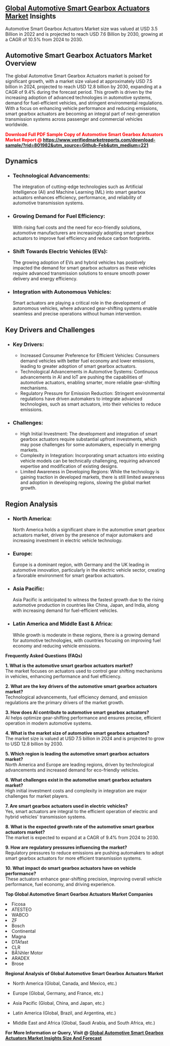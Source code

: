<h2><a href="https://www.verifiedmarketreports.com/download-sample/?rid=801982&amp;utm_source=Github&amp;utm_medium=221" target="_blank">Global Automotive Smart Gearbox Actuators Market</a> Insights</h2><p>Automotive Smart Gearbox Actuators Market size was valued at USD 3.5 Billion in 2022 and is projected to reach USD 7.6 Billion by 2030, growing at a CAGR of 10.5% from 2024 to 2030.</p><p> <h2>Automotive Smart Gearbox Actuators Market Overview</h2> <p>The global Automotive Smart Gearbox Actuators market is poised for significant growth, with a market size valued at approximately USD 7.5 billion in 2024, projected to reach USD 12.8 billion by 2030, expanding at a CAGR of 9.4% during the forecast period. This growth is driven by the increasing adoption of advanced technologies in automotive systems, demand for fuel-efficient vehicles, and stringent environmental regulations. With a focus on enhancing vehicle performance and reducing emissions, smart gearbox actuators are becoming an integral part of next-generation transmission systems across passenger and commercial vehicles worldwide.</p> <p><strong><p><span class=""><span style="color: #ff0000;"><strong>Download Full PDF Sample Copy of Automotive Smart Gearbox Actuators Market Report</strong> @ </span><a href="https://www.verifiedmarketreports.com/download-sample/?rid=801982&amp;utm_source=Github-Feb&amp;utm_medium=221" target="_blank">https://www.verifiedmarketreports.com/download-sample/?rid=801982&amp;utm_source=Github-Feb&amp;utm_medium=221</a></span></p></strong></p> <h2>Dynamics</h2> <ul> <li><h3>Technological Advancements:</h3> The integration of cutting-edge technologies such as Artificial Intelligence (AI) and Machine Learning (ML) into smart gearbox actuators enhances efficiency, performance, and reliability of automotive transmission systems.</li> <li><h3>Growing Demand for Fuel Efficiency:</h3> With rising fuel costs and the need for eco-friendly solutions, automotive manufacturers are increasingly adopting smart gearbox actuators to improve fuel efficiency and reduce carbon footprints.</li> <li><h3>Shift Towards Electric Vehicles (EVs):</h3> The growing adoption of EVs and hybrid vehicles has positively impacted the demand for smart gearbox actuators as these vehicles require advanced transmission solutions to ensure smooth power delivery and energy efficiency.</li> <li><h3>Integration with Autonomous Vehicles:</h3> Smart actuators are playing a critical role in the development of autonomous vehicles, where advanced gear-shifting systems enable seamless and precise operations without human intervention.</li> </ul> <h2>Key Drivers and Challenges</h2> <ul> <li><h3>Key Drivers:</h3> <ul> <li>Increased Consumer Preference for Efficient Vehicles: Consumers demand vehicles with better fuel economy and lower emissions, leading to greater adoption of smart gearbox actuators.</li> <li>Technological Advancements in Automotive Systems: Continuous advancements in AI and IoT are pushing the capabilities of automotive actuators, enabling smarter, more reliable gear-shifting mechanisms.</li> <li>Regulatory Pressure for Emission Reduction: Stringent environmental regulations have driven automakers to integrate advanced technologies, such as smart actuators, into their vehicles to reduce emissions.</li> </ul> </li> <li><h3>Challenges:</h3> <ul> <li>High Initial Investment: The development and integration of smart gearbox actuators require substantial upfront investments, which may pose challenges for some automakers, especially in emerging markets.</li> <li>Complexity in Integration: Incorporating smart actuators into existing vehicle models can be technically challenging, requiring advanced expertise and modification of existing designs.</li> <li>Limited Awareness in Developing Regions: While the technology is gaining traction in developed markets, there is still limited awareness and adoption in developing regions, slowing the global market growth.</li> </ul> </li> </ul> <h2>Region Analysis</h2> <ul> <li><h3>North America:</h3> North America holds a significant share in the automotive smart gearbox actuators market, driven by the presence of major automakers and increasing investment in electric vehicle technology.</li> <li><h3>Europe:</h3> Europe is a dominant region, with Germany and the UK leading in automotive innovation, particularly in the electric vehicle sector, creating a favorable environment for smart gearbox actuators.</li> <li><h3>Asia Pacific:</h3> Asia Pacific is anticipated to witness the fastest growth due to the rising automotive production in countries like China, Japan, and India, along with increasing demand for fuel-efficient vehicles.</li> <li><h3>Latin America and Middle East & Africa:</h3> While growth is moderate in these regions, there is a growing demand for automotive technologies, with countries focusing on improving fuel economy and reducing vehicle emissions.</li> </ul> <p><strong>Frequently Asked Questions (FAQs)</strong></p> <p><strong>1. What is the automotive smart gearbox actuators market?</strong><br> The market focuses on actuators used to control gear shifting mechanisms in vehicles, enhancing performance and fuel efficiency.</p> <p><strong>2. What are the key drivers of the automotive smart gearbox actuators market?</strong><br> Technological advancements, fuel efficiency demand, and emission regulations are the primary drivers of the market growth.</p> <p><strong>3. How does AI contribute to automotive smart gearbox actuators?</strong><br> AI helps optimize gear-shifting performance and ensures precise, efficient operation in modern automotive systems.</p> <p><strong>4. What is the market size of automotive smart gearbox actuators?</strong><br> The market size is valued at USD 7.5 billion in 2024 and is projected to grow to USD 12.8 billion by 2030.</p> <p><strong>5. Which region is leading the automotive smart gearbox actuators market?</strong><br> North America and Europe are leading regions, driven by technological advancements and increased demand for eco-friendly vehicles.</p> <p><strong>6. What challenges exist in the automotive smart gearbox actuators market?</strong><br> High initial investment costs and complexity in integration are major challenges for market players.</p> <p><strong>7. Are smart gearbox actuators used in electric vehicles?</strong><br> Yes, smart actuators are integral to the efficient operation of electric and hybrid vehicles' transmission systems.</p> <p><strong>8. What is the expected growth rate of the automotive smart gearbox actuators market?</strong><br> The market is expected to expand at a CAGR of 9.4% from 2024 to 2030.</p> <p><strong>9. How are regulatory pressures influencing the market?</strong><br> Regulatory pressures to reduce emissions are pushing automakers to adopt smart gearbox actuators for more efficient transmission systems.</p> <p><strong>10. What impact do smart gearbox actuators have on vehicle performance?</strong><br> These actuators enhance gear-shifting precision, improving overall vehicle performance, fuel economy, and driving experience.</p> </p><p><strong>Top Global Automotive Smart Gearbox Actuators Market Companies</strong></p><div data-test-id=""><p><li>Ficosa</li><li> ATESTEO</li><li> WABCO</li><li> ZF</li><li> Bosch</li><li> Continental</li><li> Magna</li><li> DTAfast</li><li> CLR</li><li> BÃ¼hler Motor</li><li> ARADEX</li><li> Brose</li></p><div><strong>Regional Analysis of&nbsp;Global Automotive Smart Gearbox Actuators Market</strong></div><ul><li dir="ltr"><p dir="ltr">North America&nbsp;(Global, Canada, and Mexico, etc.)</p></li><li dir="ltr"><p dir="ltr">Europe (Global, Germany, and France, etc.)</p></li><li dir="ltr"><p dir="ltr">Asia Pacific&nbsp;(Global, China, and Japan, etc.)</p></li><li dir="ltr"><p dir="ltr">Latin America&nbsp;(Global, Brazil, and Argentina, etc.)</p></li><li dir="ltr">Middle East and Africa&nbsp;(Global, Saudi Arabia, and South Africa, etc.)</li></ul><p><strong>For More Information or Query, Visit @&nbsp;</strong><strong><a href="https://www.verifiedmarketreports.com/product/automotive-smart-gearbox-actuators-market/?utm_source=Github&amp;utm_medium=221" target="_blank">Global Automotive Smart Gearbox Actuators Market Insights Size And Forecast</a></strong></p></div>
